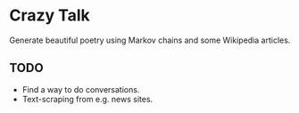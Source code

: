 # Crazy Talk

Generate beautiful poetry using Markov chains and some Wikipedia articles.

## TODO

* Find a way to do conversations.
* Text-scraping from e.g. news sites.
